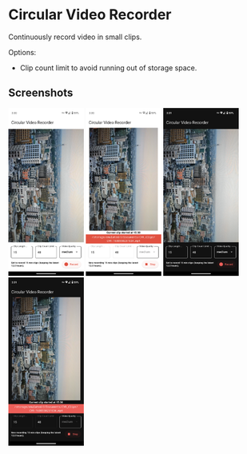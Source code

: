 # Circular Video Recorder

Continuously record video in small clips.

Options:
- Clip count limit to avoid running out of storage space.

## Screenshots
<img src="./assets/screenshots/screenshot1.png" alt="App Screenshot 1" width="30%">
<img src="./assets/screenshots/screenshot2.png" alt="App Screenshot 2" width="30%">
<img src="./assets/screenshots/screenshot3.png" alt="App Screenshot 3" width="30%">
<img src="./assets/screenshots/screenshot4.png" alt="App Screenshot 4" width="30%">
